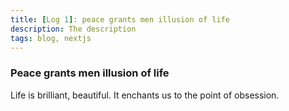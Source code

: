 ```yaml
---
title: [Log 1]: peace grants men illusion of life
description: The description
tags: blog, nextjs
---
```


### Peace grants men illusion of life

Life is brilliant, beautiful. It enchants us to the point of obsession.